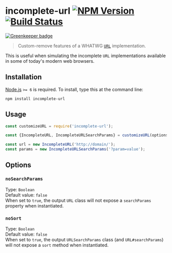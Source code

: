 # incomplete-url [![NPM Version][npm-image]][npm-url] [![Build Status][travis-image]][travis-url]

[![Greenkeeper badge](https://badges.greenkeeper.io/stevenvachon/incomplete-url.svg)](https://greenkeeper.io/)

> Custom-remove features of a WHATWG [`URL`](https://developer.mozilla.org/en/docs/Web/API/URL) implementation.


This is useful when simulating the incomplete `URL` implementations available in some of today's modern web browsers.


## Installation

[Node.js](http://nodejs.org/) `>= 6` is required. To install, type this at the command line:
```shell
npm install incomplete-url
```


## Usage

```js
const customizeURL = require('incomplete-url');

const {IncompleteURL, IncompleteURLSearchParams} = customizeURL(options);

const url = new IncompleteURL('http://domain/');
const params = new IncompleteURLSearchParams('?param=value');
```


## Options

### `noSearchParams`
Type: `Boolean`  
Default value: `false`  
When set to `true`, the output `URL` class will not expose a `searchParams` property when instantiated.

### `noSort`
Type: `Boolean`  
Default value: `false`  
When set to `true`, the output `URLSearchParams` class (and `URL#searchParams`) will not expose a `sort` method when instantiated.


[npm-image]: https://img.shields.io/npm/v/incomplete-url.svg
[npm-url]: https://npmjs.org/package/incomplete-url
[travis-image]: https://img.shields.io/travis/stevenvachon/incomplete-url.svg
[travis-url]: https://travis-ci.org/stevenvachon/incomplete-url
